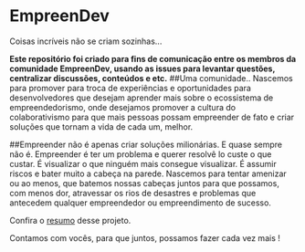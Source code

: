 # EmpreenDev
Coisas incríveis não se criam sozinhas...

**Este repositório foi criado para fins de comunicação entre os membros da comunidade EmpreenDev, usando as issues para levantar questões, centralizar discussões, conteúdos e etc.**
##Uma comunidade..
Nascemos para promover para troca de experiências e oportunidades para desenvolvedores que desejam aprender mais sobre o ecossistema de empreendedorismo, onde desejamos promover a cultura do colaborativismo para que mais pessoas possam empreender de fato e criar soluções que tornam a vida de cada um, melhor. 

##Empreender não é apenas criar soluções milionárias. E quase sempre não é.
Empreender é ter um problema e querer resolvê lo custe o que custar. É visualizar o que ninguém mais consegue visualizar. É assumir riscos e bater muito a cabeça na parede. Nascemos para tentar amenizar ou ao menos, que batemos nossas cabeças juntos para que possamos, com menos dor, atravessar os rios de desastres e problemas que antecedem qualquer empreendedor ou empreendimento de sucesso.


Confira o [resumo](www.facebook.com) desse projeto.



Contamos com vocês, para que juntos, possamos fazer cada vez mais ! 






